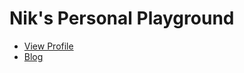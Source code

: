# Nik's Personal Playground

- [View Profile](https://github.com/nikahmadz)
- [Blog](https://nikahmadz.blogspot.com)
